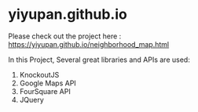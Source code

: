 # yiyupan.github.io

Please check out the project here : https://yiyupan.github.io/neighborhood_map.html

In this Project, Several great libraries and APIs are used:

1. KnockoutJS
2. Google Maps API
3. FourSquare API
4. JQuery
